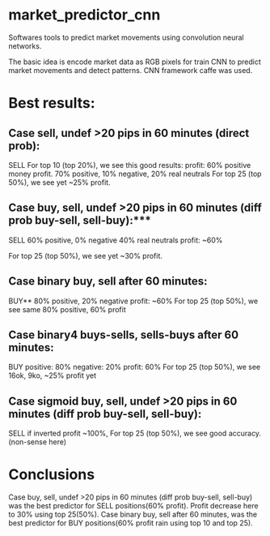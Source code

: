 # market_predictor_cnn
Softwares tools to predict market movements using convolution neural networks.

The basic idea is encode market data as RGB pixels for train CNN to predict market movements and detect patterns. CNN framework caffe was used.

# Best results:

## Case sell, undef >20 pips in 60 minutes (direct prob):
SELL
For top 10 (top 20%), we see this good results: profit:  60% positive money profit. 70% positive,  10% negative, 20% real neutrals
For top 25 (top 50%), we see yet ~25% profit.

## Case buy, sell, undef >20 pips in 60 minutes (diff prob buy-sell, sell-buy):***
SELL
60% positive, 
0% negative
40% real neutrals
profit: ~60%

For top 25 (top 50%), we see yet ~30% profit.

## Case binary buy, sell after 60 minutes:
BUY**
80% positive, 
20% negative
profit: ~60%
For top 25 (top 50%), we see same 80% positive, 60% profit

## Case binary4  buys-sells, sells-buys after 60 minutes:
BUY
positive: 80%
negative: 20%
profit: 60%
For top 25 (top 50%), we see 16ok, 9ko,  ~25% profit yet

## Case sigmoid buy, sell, undef >20 pips in 60 minutes (diff prob buy-sell, sell-buy):
SELL
if inverted profit ~100%, For top 25 (top 50%), we see good accuracy. (non-sense here)

# Conclusions  
Case buy, sell, undef >20 pips in 60 minutes (diff prob buy-sell, sell-buy) was the best predictor for SELL positions(60% profit). Profit decrease here to 30% using top 25(50%).
Case binary buy, sell after 60 minutes, was the best predictor for BUY positions(60% profit rain using top 10 and top 25).
